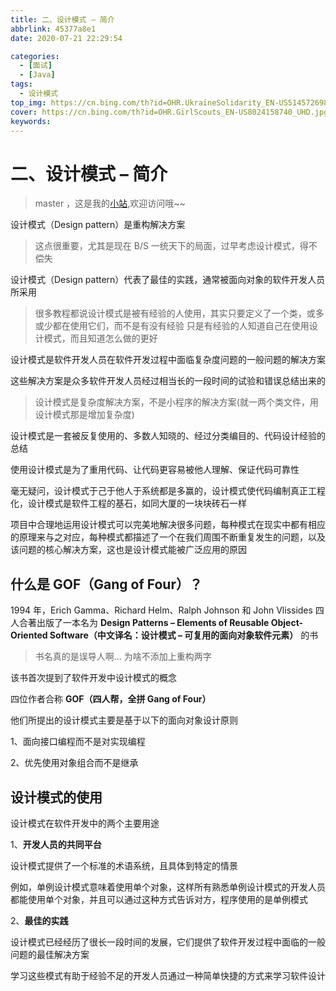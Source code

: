 ```yaml
---
title: 二、设计模式 – 简介
abbrlink: 45377a8e1
date: 2020-07-21 22:29:54

categories:
  - [面试]
  - [Java]
tags:
  - 设计模式
top_img: https://cn.bing.com/th?id=OHR.UkraineSolidarity_EN-US5145726986_UHD.jpg
cover: https://cn.bing.com/th?id=OHR.GirlScouts_EN-US8024158740_UHD.jpg
keywords:  
---
```

# 二、设计模式 – 简介
> master ，这是我的[小站](https://www.tryrun.top),欢迎访问哦~~

设计模式（Design pattern）是重构解决方案

> 这点很重要，尤其是现在 B/S 一统天下的局面，过早考虑设计模式，得不偿失

设计模式（Design pattern）代表了最佳的实践，通常被面向对象的软件开发人员所采用

> 很多教程都说设计模式是被有经验的人使用，其实只要定义了一个类，或多或少都在使用它们，而不是有没有经验 只是有经验的人知道自己在使用设计模式，而且知道怎么做的更好

设计模式是软件开发人员在软件开发过程中面临复杂度问题的一般问题的解决方案

这些解决方案是众多软件开发人员经过相当长的一段时间的试验和错误总结出来的

> 设计模式是复杂度解决方案，不是小程序的解决方案(就一两个类文件，用设计模式那是增加复杂度)

设计模式是一套被反复使用的、多数人知晓的、经过分类编目的、代码设计经验的总结

使用设计模式是为了重用代码、让代码更容易被他人理解、保证代码可靠性

毫无疑问，设计模式于己于他人于系统都是多赢的，设计模式使代码编制真正工程化，设计模式是软件工程的基石，如同大厦的一块块砖石一样

项目中合理地运用设计模式可以完美地解决很多问题，每种模式在现实中都有相应的原理来与之对应，每种模式都描述了一个在我们周围不断重复发生的问题，以及该问题的核心解决方案，这也是设计模式能被广泛应用的原因

## 什么是 GOF（Gang of Four）？

1994 年，Erich Gamma、Richard Helm、Ralph Johnson 和 John Vlissides 四人合著出版了一本名为 **Design Patterns – Elements of Reusable Object-Oriented Software（中文译名：设计模式 – 可复用的面向对象软件元素）** 的书

> 书名真的是误导人啊… 为啥不添加上重构两字

该书首次提到了软件开发中设计模式的概念

四位作者合称 **GOF（四人帮，全拼 Gang of Four）**

他们所提出的设计模式主要是基于以下的面向对象设计原则

1、面向接口编程而不是对实现编程

2、优先使用对象组合而不是继承

## 设计模式的使用

设计模式在软件开发中的两个主要用途

1、**开发人员的共同平台**

设计模式提供了一个标准的术语系统，且具体到特定的情景

例如，单例设计模式意味着使用单个对象，这样所有熟悉单例设计模式的开发人员都能使用单个对象，并且可以通过这种方式告诉对方，程序使用的是单例模式

2、**最佳的实践**

设计模式已经经历了很长一段时间的发展，它们提供了软件开发过程中面临的一般问题的最佳解决方案

学习这些模式有助于经验不足的开发人员通过一种简单快捷的方式来学习软件设计